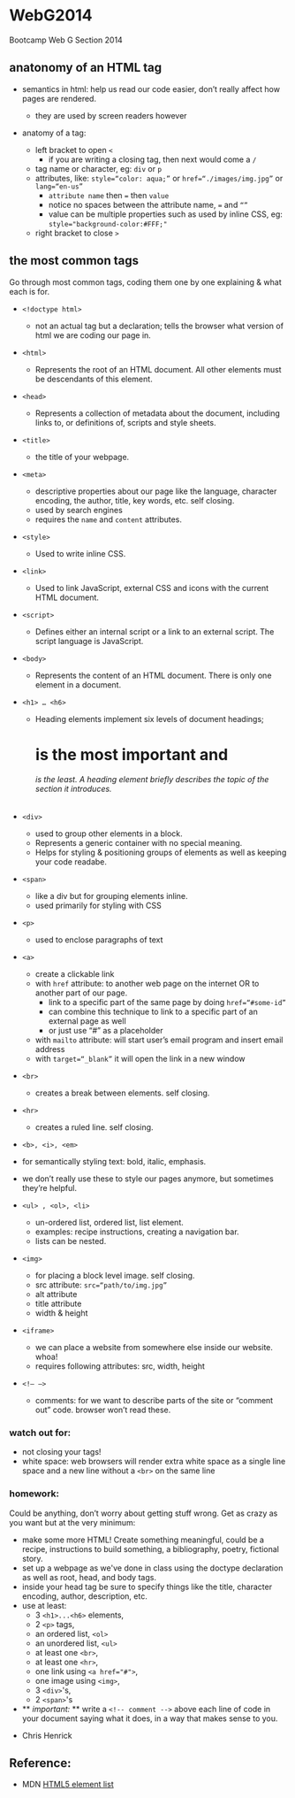 WebG2014
========

Bootcamp Web G Section 2014


## anatonomy of an HTML tag

- semantics in html: help us read our code easier, don’t really affect how pages are rendered.
  - they are used by screen readers however

- anatomy of a tag: 
  - left bracket to open `<`
    - if you are writing a closing tag, then next would come a `/`
  - tag name or character, eg: `div` or `p`
  - attributes, like: `style=“color: aqua;”` or `href=“./images/img.jpg”` or `lang=“en-us”`
    - `attribute name` then `=` then `value`
    - notice no spaces between the attribute name, `=` and `“”`
    - value can be multiple properties such as used by inline CSS, eg: `style="background-color:#FFF;"`	
  - right bracket to close `>`

## the most common tags

Go through most common tags, coding them one by one explaining & what each is for.

  - `<!doctype html>`
    - not an actual tag but a declaration; tells the browser what version of html we are coding our page in. 

  - `<html>`
    - Represents the root of an HTML document. All other elements must be descendants of this element.
    
  - `<head>`
    - Represents a collection of metadata about the document, including links to, or definitions of, scripts and style sheets.
  - `<title>`
    - the title of your webpage.
  - `<meta>`
    - descriptive properties about our page like the language, character encoding, the author, title, key words, etc. self closing.
    - used by search engines
    - requires the `name` and `content` attributes.
  - `<style>`
    - Used to write inline CSS.
  - `<link>`
    - Used to link JavaScript, external CSS  and icons with the current HTML document.
  - `<script>`
    - Defines either an internal script or a link to an external script. The script language is JavaScript.
  - `<body>`
    - Represents the content of an HTML document. There is only one <body> element in a document.
  - `<h1> … <h6>`
    - Heading elements implement six levels of document headings; <h1> is the most important and <h6> is the least. A heading element briefly describes the topic of the section it introduces.
  - `<div>`
    - used to group other elements in a block.
    - Represents a generic container with no special meaning.
    - Helps for styling & positioning groups of elements as well as keeping your code readabe.
  - `<span>`
    - like a div but for grouping elements inline.
    - used primarily for styling with CSS 
  - `<p>`
    - used to enclose paragraphs of text
  - `<a>`
    - create a clickable link 
    - with `href` attribute: to another web page on the internet OR to another part of our page.
      - link to a specific part of the same page by doing `href=“#some-id”`
      - can combine this technique to link to a specific part of an external page as well
      - or just use “#” as a placeholder
    - with `mailto` attribute: will start user’s email program and insert email address
    - with `target=“_blank”` it will open the link in a new window
  - `<br>`
    - creates a break between elements. self closing.
  - `<hr>`
    - creates a ruled line. self closing.
  - `<b>, <i>, <em>`
   - for semantically styling text: bold, italic, emphasis.
   - we don’t really use these to style our pages anymore, but sometimes they’re helpful.
  - `<ul> , <ol>, <li>`
    - un-ordered list, ordered list, list element.
    - examples: recipe instructions, creating a navigation bar.
    - lists can be nested.
  - `<img>`
    - for placing a block level image. self closing.
    - src attribute: `src=“path/to/img.jpg”`
    - alt attribute
    - title attribute
    - width & height
  - `<iframe>`
    - we can place a website from somewhere else inside our website. whoa!
    - requires following attributes: src, width, height
  - `<!— —>`
    - comments: for we want to describe parts of the site or “comment out” code. browser won’t read these.

### watch out for:
- not closing your tags!
- white space: web browsers will render extra white space as a single line space and a new line without a `<br>` on the same line  


### homework: 

Could be anything, don’t worry about getting stuff wrong. Get as crazy as you want but at the very minimum:

- make some more HTML! Create something meaningful, could be a recipe, instructions to build something, a bibliography, poetry, fictional story.
- set up a webpage as we've done in class using the doctype declaration as well as root, head, and body tags.
- inside your head tag be sure to specify things like the title, character encoding, author, description, etc.
- use at least:
  - 3 `<h1>...<h6>` elements, 
  - 2 `<p>` tags, 
  - an ordered list, `<ol>` 
  - an unordered list, `<ul>`
  - at least one `<br>`, 
  - at least one `<hr>`, 
  - one link using `<a href="#">`, 
  - one image using `<img>`, 
  - 3 `<div>`'s, 
  - 2 `<span>`'s
- ** _important:_ ** write a `<!-- comment -->` above each line of code in your document saying what it does, in a way that makes sense to you.

* Chris Henrick

## Reference:
- MDN [HTML5 element list](https://developer.mozilla.org/en-US/docs/Web/Guide/HTML/HTML5/HTML5_element_list)
